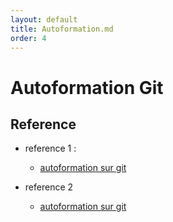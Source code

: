 ```yaml
---
layout: default
title: Autoformation.md
order: 4
---
```


# Autoformation Git
<!-- new slide -->

##  Reference 
- reference 1 : 
  - [autoformation sur git](https://www.atlassian.com/git/tutorials)

- reference 2 
    - [autoformation sur git](https://training.github.com/downloads/github-git-cheat-sheet/)

<!-- new slide -->
